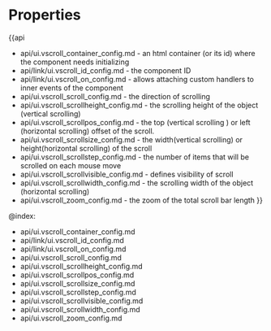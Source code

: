 Properties
==========

{{api
- api/ui.vscroll_container_config.md - an html container (or its id) where the component needs initializing
- api/link/ui.vscroll_id_config.md - the component ID
- api/link/ui.vscroll_on_config.md - allows attaching custom handlers to inner events of the component
- api/ui.vscroll_scroll_config.md - the direction of scrolling
- api/ui.vscroll_scrollheight_config.md - the scrolling height of the object (vertical scrolling)
- api/ui.vscroll_scrollpos_config.md - the top (vertical scrolling ) or left (horizontal scrolling) offset of the scroll.
- api/ui.vscroll_scrollsize_config.md - the width(vertical scrolling) or height(horizontal scrolling) of the scroll
- api/ui.vscroll_scrollstep_config.md - the number of items that will be scrolled on each mouse move
- api/ui.vscroll_scrollvisible_config.md - defines visibility of scroll
- api/ui.vscroll_scrollwidth_config.md - the scrolling width of the object (horizontal scrolling)
- api/ui.vscroll_zoom_config.md - the zoom of the total scroll bar length
}}

@index:
- api/ui.vscroll_container_config.md
- api/link/ui.vscroll_id_config.md
- api/link/ui.vscroll_on_config.md
- api/ui.vscroll_scroll_config.md
- api/ui.vscroll_scrollheight_config.md
- api/ui.vscroll_scrollpos_config.md
- api/ui.vscroll_scrollsize_config.md
- api/ui.vscroll_scrollstep_config.md
- api/ui.vscroll_scrollvisible_config.md
- api/ui.vscroll_scrollwidth_config.md
- api/ui.vscroll_zoom_config.md

